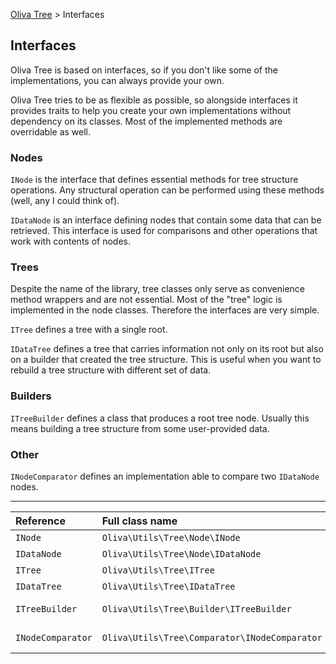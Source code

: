 [Oliva Tree](docs.md) > Interfaces


## Interfaces

Oliva Tree is based on interfaces, so if you don't like some of the implementations, you can always provide your own.

Oliva Tree tries to be as flexible as possible, so alongside interfaces it provides traits
to help you create your own implementations without dependency on its classes.
Most of the implemented methods are overridable as well.



### Nodes

`INode` is the interface that defines essential methods for tree structure operations.
Any structural operation can be performed using these methods (well, any I could think of).

`IDataNode` is an interface defining nodes that contain some data that can be retrieved.
This interface is used for comparisons and other operations that work with contents of nodes.


### Trees

Despite the name of the library, tree classes only serve as convenience method wrappers and are not essential.
Most of the "tree" logic is implemented in the node classes.
Therefore the interfaces are very simple.

`ITree` defines a tree with a single root.

`IDataTree` defines a tree that carries information not only on its root but also on a builder that created the tree structure.
This is useful when you want to rebuild a tree structure with different set of data.


### Builders

`ITreeBuilder` defines a class that produces a root tree node.
Usually this means building a tree structure from some user-provided data.



### Other

`INodeComparator` defines an implementation able to compare two `IDataNode` nodes.



----
|Reference|Full class name|File|Docs|
|:---|:---|:---|:---|
|`INode` | `Oliva\Utils\Tree\Node\INode` | [INode.php](../src/Node/INode.php) |[Nodes](nodes.md)|
|`IDataNode` | `Oliva\Utils\Tree\Node\IDataNode` | [IDataNode.php](../src/Node/IDataNode.php) |[Nodes](nodes.md)|
|`ITree` | `Oliva\Utils\Tree\ITree` | [ITree.php](../src/ITree.php) |[Trees](trees.md)|
|`IDataTree` | `Oliva\Utils\Tree\IDataTree` | [IDataTree.php](../src/IDataTree.php) |[Trees](trees.md)|
|`ITreeBuilder` | `Oliva\Utils\Tree\Builder\ITreeBuilder` | [ITreeBuilder.php](../src/Builder/ITreeBuilder.php) |[Building trees](building.md)|
|`INodeComparator` | `Oliva\Utils\Tree\Comparator\INodeComparator` | [INodeComparator.php](../src/Comparator/INodeComparator.php) |[Comparing nodes](comparing.md)|


